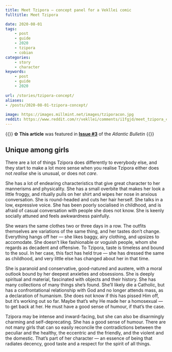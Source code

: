 ```yaml
---
title: Meet Tzipora — concept panel for a Vekllei comic
fulltitle: Meet Tzipora

date: 2020-08-01
tags:
    - post
    - guide
    - 2020
    - tzipora
    - cobian
categories:
    - story
    - character
keywords:
    - post
    - guide
    - 2020
    
url: /stories/tzipora-concept/
aliases:
- /posts/2020-08-01-tzipora-concept/
    
image: https://images.millmint.net/images/tziporacon.jpg
reddit: https://www.reddit.com/r/vekllei/comments/i1fgjd/meet_tzipora_concept_panel_for_a_vekllei_comic/
---
```


{{<hint story>}}
✿ **This article** was featured in [**Issue #3**](/news/bulletin/2020/3) of the *Atlantic Bulletin*
{{</hint>}}

## Unique among girls

There are a lot of things Tzipora does differently to everybody else, and they start to make a lot more sense when you realise Tzipora either does not *realise* she is unusual, or does not *care*.

She has a lot of endearing characteristics that give great character to her mannerisms and physicality. She has a small overbite that makes her look a little froggy, and ritually pulls on her shirt and wipes her nose in anxious conversation. She is round-headed and cuts her hair herself. She talks in a low, expressive voice. She has been poorly socialised in childhood, and is afraid of casual conversation with people she does not know. She is keenly socially attuned and feels awkwardness painfully.

She wears the same clothes two or three days in a row. The outfits themselves are variations of the same thing, and her tastes don’t change. Everything hangs off her — she likes baggy, airy clothing, and upsizes to accomodate. She doesn’t like fashionable or voguish people, whom she regards as decadent and offensive. To Tzipora, taste is timeless and bound to the soul. In her case, this fact has held true — she has dressed the same as childhood, and very little else has changed about her in that time.

She is paranoid and conservative, good-natured and austere, with a moral outlook bound by her deepest anxieties and obsessions. She is deeply spiritual and material, fascinated with objects and their history. She has many collections of many things she’s found. She’ll likely die a Catholic, but has a confrontational relationship with God and no longer attends mass, as a declaration of humanism. She does not know if this has pissed Him off, but it’s working out so far. Maybe that’s why He made her a homosexual — to get back at her. He must have a good sense of humour, if that’s the case.

Tzipora may be intense and inward-facing, but she can also be disarmingly charming and self-deprecating. She has a good sense of humour. There are not many girls that can so easily reconcile the contradictions between the peculiar and the healthy, the eccentric and the friendly, and the violent and the domestic. That’s part of her character — an essence of being that radiates decency, good taste and a respect for the spirit of all things.
